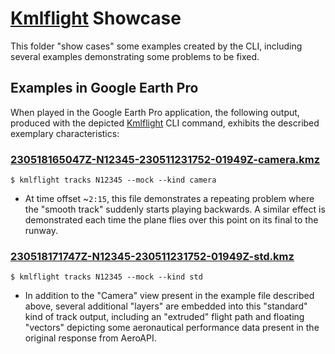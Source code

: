 # [Kmlflight] Showcase

This folder "show cases" some examples created by the CLI, including several examples
demonstrating some problems to be fixed.

## Examples in Google Earth Pro

When played in the Google Earth Pro application, the following output, produced with the 
depicted [Kmlflight] CLI command, exhibits the described exemplary characteristics:

### [230518165047Z-N12345-230511231752-01949Z-camera.kmz](230518165047Z-N12345-230511231752-01949Z-camera.kmz)
```shell
$ kmlflight tracks N12345 --mock --kind camera
```
- At time offset ~`2:15`, this file demonstrates a repeating problem where the "smooth track" suddenly
    starts playing backwards.  A similar effect is demonstrated each time the plane flies over this point
    on its final to the runway.
### [230518171747Z-N12345-230511231752-01949Z-std.kmz](230518171747Z-N12345-230511231752-01949Z-std.kmz)
```shell
$ kmlflight tracks N12345 --mock --kind std
```
- In addition to the "Camera" view present in the example file described above, several additional "layers"
  are embedded into this "standard" kind of track output, including an "extruded" flight path and floating
  "vectors" depicting some aeronautical performance data present in the original response from AeroAPI.

[Kmlflight]: https://github.com/noodnik2/kmlflight